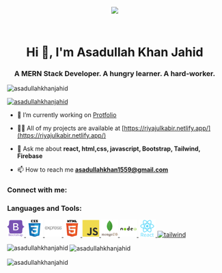 
<p align="center"><a href="https://github.com/mdriyajulkabir"><img width="80%" src="https://i.ibb.co/zJKqnDg/IMG-4137.jpg" /></a></p>

<br />
<h1 align="center">Hi 👋, I'm Asadullah Khan Jahid</h1>
<h3 align="center">A MERN Stack Developer. A hungry learner. A hard-worker.</h3>
<p align="left"> <img src="https://komarev.com/ghpvc/?username=asadullahkhanjahid&label=Profile%20views&color=0e75b6&style=flat" alt="asadullahkhanjahid" /> </p>

<p align="left"> <a href="https://github.com/ryo-ma/github-profile-trophy"><img src="https://github-profile-trophy.vercel.app/?username=asadullahkhanjahid" alt="asadullahkhanjahid" /></a> </p>

- 🔭 I’m currently working on [Protfolio](https://riyajulkabir.netlify.app/)

- 👨‍💻 All of my projects are available at [https://riyajulkabir.netlify.app/](https://riyajulkabir.netlify.app/)

- 💬 Ask me about **react, html,css, javascript, Bootstrap, Tailwind, Firebase**

- 📫 How to reach me **asadullahkhan1559@gmail.com**

<h3 align="left">Connect with me:</h3>
<p align="left">
</p>

<h3 align="left">Languages and Tools:</h3>
<p align="left"> <a href="https://getbootstrap.com" target="_blank" rel="noreferrer"> <img src="https://raw.githubusercontent.com/devicons/devicon/master/icons/bootstrap/bootstrap-plain-wordmark.svg" alt="bootstrap" width="40" height="40"/> </a> <a href="https://www.w3schools.com/css/" target="_blank" rel="noreferrer"> <img src="https://raw.githubusercontent.com/devicons/devicon/master/icons/css3/css3-original-wordmark.svg" alt="css3" width="40" height="40"/> </a> <a href="https://expressjs.com" target="_blank" rel="noreferrer"> <img src="https://raw.githubusercontent.com/devicons/devicon/master/icons/express/express-original-wordmark.svg" alt="express" width="40" height="40"/> </a> <a href="https://www.w3.org/html/" target="_blank" rel="noreferrer"> <img src="https://raw.githubusercontent.com/devicons/devicon/master/icons/html5/html5-original-wordmark.svg" alt="html5" width="40" height="40"/> </a> <a href="https://developer.mozilla.org/en-US/docs/Web/JavaScript" target="_blank" rel="noreferrer"> <img src="https://raw.githubusercontent.com/devicons/devicon/master/icons/javascript/javascript-original.svg" alt="javascript" width="40" height="40"/> </a> <a href="https://www.mongodb.com/" target="_blank" rel="noreferrer"> <img src="https://raw.githubusercontent.com/devicons/devicon/master/icons/mongodb/mongodb-original-wordmark.svg" alt="mongodb" width="40" height="40"/> </a> <a href="https://nodejs.org" target="_blank" rel="noreferrer"> <img src="https://raw.githubusercontent.com/devicons/devicon/master/icons/nodejs/nodejs-original-wordmark.svg" alt="nodejs" width="40" height="40"/> </a> <a href="https://reactjs.org/" target="_blank" rel="noreferrer"> <img src="https://raw.githubusercontent.com/devicons/devicon/master/icons/react/react-original-wordmark.svg" alt="react" width="40" height="40"/> </a> <a href="https://tailwindcss.com/" target="_blank" rel="noreferrer"> <img src="https://www.vectorlogo.zone/logos/tailwindcss/tailwindcss-icon.svg" alt="tailwind" width="40" height="40"/> </a> </p>

<p><img align="left" src="https://github-readme-stats.vercel.app/api/top-langs?username=asadullahkhanjahid&show_icons=true&locale=en&layout=compact" alt="asadullahkhanjahid" /></p>

<p>&nbsp;<img align="center" src="https://github-readme-stats.vercel.app/api?username=asadullahkhanjahid&show_icons=true&locale=en" alt="asadullahkhanjahid" /></p>

<p><img align="center" src="https://github-readme-streak-stats.herokuapp.com/?user=asadullahkhanjahid&" alt="asadullahkhanjahid" /></p>


